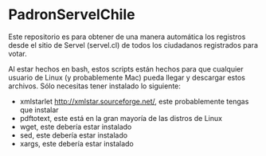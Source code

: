 # PadronServelChile
Este repositorio es para obtener de una manera automática los registros desde el sitio de Servel (servel.cl) de todos los ciudadanos registrados para votar.

Al estar hechos en bash, estos scripts están hechos para que cualquier usuario de Linux (y probablemente Mac) pueda llegar y descargar estos archivos. Sólo necesitas tener instalado lo siguiente:

- xmlstarlet http://xmlstar.sourceforge.net/, este probablemente tengas que instalar
- pdftotext, este está en la gran mayoría de las distros de Linux
- wget, este debería estar instalado
- sed, este debería estar instalado
- xargs, este debería estar instalado
